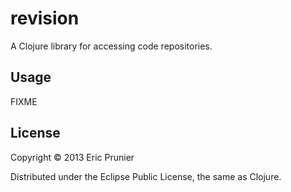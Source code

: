# revision

A Clojure library for accessing code repositories.

## Usage

FIXME

## License

Copyright © 2013 Eric Prunier

Distributed under the Eclipse Public License, the same as Clojure.
